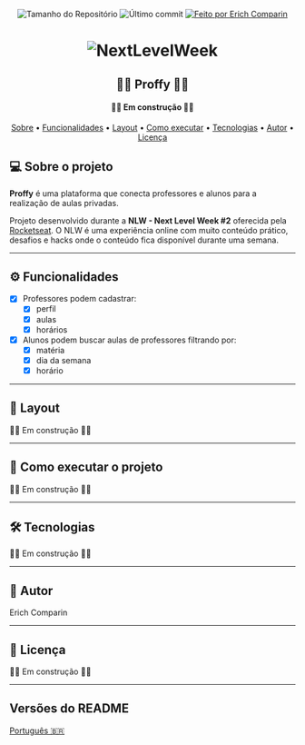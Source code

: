 <p align="center">
  <img alt="Tamanho do Repositório" src="https://img.shields.io/github/repo-size/ErichComparin/Proffy-NLW2---ReactJS?style=flat-square" />
  
  <img alt="Último commit" src="https://img.shields.io/github/last-commit/ErichComparin/Proffy-NLW2---ReactJS?style=flat-square" />

  <a target="_blank" href="https://github.com/ErichComparin">
    <img alt="Feito por Erich Comparin" src="https://img.shields.io/badge/feito%20por-Erich%20Comparin-orange?style=flat-square">
  </a>
</p>

<h1 align="center">
    <img alt="NextLevelWeek" title="#NextLevelWeek" src=https://github.com/ErichComparin/Proffy-NLW2---ReactJS/blob/master/readme/banner.jpg?raw=true" />
</h1>

<h2 align="center"> 
	👨‍🏫 Proffy 👩‍🏫
</h2>

<h4 align="center"> 
	🚧🚧 Em construção 🚧🚧
</h4>

<p align="center">
 <a href="#-sobre-o-projeto">Sobre</a> •
 <a href="#-funcionalidades">Funcionalidades</a> •
 <a href="#-layout">Layout</a> • 
 <a href="#-como-executar-o-projeto">Como executar</a> • 
 <a href="#-tecnologias">Tecnologias</a> •
 <a href="#-autor">Autor</a> • 
 <a href="#user-content--licença">Licença</a>
</p>


## 💻 Sobre o projeto

**Proffy** é uma plataforma que conecta professores e alunos para a realização de aulas privadas.

Projeto desenvolvido durante a **NLW - Next Level Week #2** oferecida pela [Rocketseat](https://rocketseat.com.br/).
O NLW é uma experiência online com muito conteúdo prático, desafios e hacks onde o conteúdo fica disponível durante uma semana.

---

## ⚙️ Funcionalidades

- [x] Professores podem cadastrar:
  - [x] perfil
  - [x] aulas
  - [x] horários

- [x] Alunos podem buscar aulas de professores filtrando por: 
  - [x] matéria
  - [x] dia da semana
  - [x] horário

---

## 🎨 Layout

🚧🚧 Em construção 🚧🚧

---

## 🚀 Como executar o projeto

🚧🚧 Em construção 🚧🚧

---

## 🛠 Tecnologias

🚧🚧 Em construção 🚧🚧

---

## 🦸 Autor

Erich Comparin

---

## 📝 Licença

🚧🚧 Em construção 🚧🚧

---

##  Versões do README

[Português 🇧🇷](./README.md)